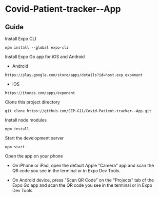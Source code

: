 # Covid-Patient-tracker--App

## Guide

Install Expo CLI

```
npm install --global expo-cli
```

Install Expo Go app for iOS and Android

- Android
```
https://play.google.com/store/apps/details?id=host.exp.exponent
```

- iOS
```
https://itunes.com/apps/exponent
```

Clone this project directory

```
git clone https://github.com/SEP-G11/Covid-Patient-tracker--App.git
```

Install node modules

```
npm install
```

Start the development server

```
npm start
```

Open the app on your phone

- On iPhone or iPad, open the default Apple "Camera" app and scan the QR code you see in the terminal or in Expo Dev Tools.

- On Android device, press "Scan QR Code" on the "Projects" tab of the Expo Go app and scan the QR code you see in the terminal or in Expo Dev Tools.




